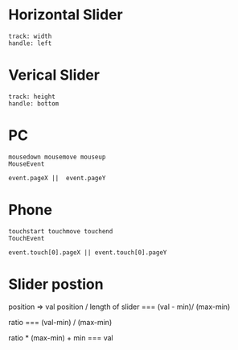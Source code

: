 # Horizontal Slider
    track: width
    handle: left
# Verical Slider
    track: height
    handle: bottom

# PC
    mousedown mousemove mouseup
    MouseEvent

    event.pageX ||  event.pageY 

# Phone
    touchstart touchmove touchend
    TouchEvent
    
    event.touch[0].pageX || event.touch[0].pageY

# Slider postion
position => val
position / length of slider === (val - min)/ (max-min)

ratio === (val-min) / (max-min)

ratio * (max-min) + min === val